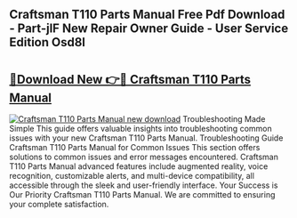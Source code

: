## Craftsman T110 Parts Manual Free Pdf Download - Part-jlF New Repair Owner Guide - User Service Edition Osd8l

# <h2><a href="http://bc24931.oget.top/?id=Craftsman+T110+Parts+Manual">🔗Download New 👉🔴 Craftsman T110 Parts Manual</a></h2>

[![Craftsman T110 Parts Manual new download](https://i.imgur.com/5g1atiW.png)](http://bc24931.oget.top/?id=Craftsman+T110+Parts+Manual)
Troubleshooting Made Simple This guide offers valuable insights into troubleshooting common issues with your new Craftsman T110 Parts Manual. Troubleshooting Guide Craftsman T110 Parts Manual for Common Issues This section offers solutions to common issues and error messages encountered. Craftsman T110 Parts Manual advanced features include augmented reality, voice recognition, customizable alerts, and multi-device compatibility, all accessible through the sleek and user-friendly interface. Your Success is Our Priority Craftsman T110 Parts Manual. We are committed to ensuring your complete satisfaction.

